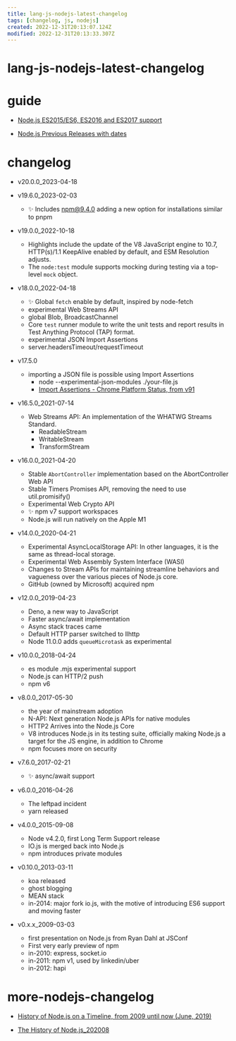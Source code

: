 ```yaml
---
title: lang-js-nodejs-latest-changelog
tags: [changelog, js, nodejs]
created: 2022-12-31T20:13:07.124Z
modified: 2022-12-31T20:13:33.307Z
---
```


# lang-js-nodejs-latest-changelog

# guide

- [Node.js ES2015/ES6, ES2016 and ES2017 support](https://node.green/)

- [Node.js Previous Releases with dates](https://nodejs.org/en/download/releases/)
# changelog
- v20.0.0_2023-04-18

- v19.6.0_2023-02-03
  - ✨ Includes npm@9.4.0 adding a new option for installations similar to pnpm

- v19.0.0_2022-10-18
  - Highlights include the update of the V8 JavaScript engine to 10.7, HTTP(s)/1.1 KeepAlive enabled by default, and ESM Resolution adjusts.
  - The `node:test` module supports mocking during testing via a top-level `mock` object.

- v18.0.0_2022-04-18
  - ✨ Global `fetch` enable by default, inspired by node-fetch
  - experimental Web Streams API
  - global Blob, BroadcastChannel
  - Core `test` runner module to write the unit tests and report results in Test Anything Protocol (TAP) format. 
  - experimental JSON Import Assertions
  - server.headersTimeout/requestTimeout

- v17.5.0
  - importing a JSON file is possible using Import Assertions
    - node --experimental-json-modules ./your-file.js
    - [Import Assertions - Chrome Platform Status, from v91](https://chromestatus.com/feature/5765269513306112)

- v16.5.0_2021-07-14
  - Web Streams API: An implementation of the WHATWG Streams Standard.
    - ReadableStream
    - WritableStream
    - TransformStream

- v16.0.0_2021-04-20
  - Stable `AbortController` implementation based on the AbortController Web API
  - Stable Timers Promises API, removing the need to use util.promisify()
  - Experimental Web Crypto API
  - ✨ npm v7 support workspaces
  - Node.js will run natively on the Apple M1

- v14.0.0_2020-04-21
  - Experimental AsyncLocalStorage API: In other languages, it is the same as thread-local storage.
  - Experimental Web Assembly System Interface (WASI)
  - Changes to Stream APIs for maintaining streamline behaviors and vagueness over the various pieces of Node.js core.
  - GitHub (owned by Microsoft) acquired npm

- v12.0.0_2019-04-23
  - Deno, a new way to JavaScript
  - Faster async/await implementation
  - Async stack traces came
  - Default HTTP parser switched to llhttp
  - Node 11.0.0 adds `queueMicrotask` as experimental

- v10.0.0_2018-04-24
  - es module .mjs experimental support
  - Node.js can HTTP/2 push
  - npm v6

- v8.0.0_2017-05-30
  - the year of mainstream adoption
  - N-API: Next generation Node.js APIs for native modules
  - HTTP2 Arrives into the Node.js Core
  - V8 introduces Node.js in its testing suite, officially making Node.js a target for the JS engine, in addition to Chrome
  - npm focuses more on security

- v7.6.0_2017-02-21
  - ✨ async/await support

- v6.0.0_2016-04-26
  - The leftpad incident
  - yarn released

- v4.0.0_2015-09-08
  - Node v4.2.0, first Long Term Support release
  - IO.js is merged back into Node.js
  - npm introduces private modules

- v0.10.0_2013-03-11
  - koa released
  - ghost blogging
  - MEAN stack
  - in-2014: major fork io.js, with the motive of introducing ES6 support and moving faster

- v0.x.x_2009-03-03
  - first presentation on Node.js from Ryan Dahl at JSConf
  - First very early preview of npm
  - in-2010: express, socket.io
  - in-2011: npm v1, used by linkedin/uber
  - in-2012: hapi
# more-nodejs-changelog
- [History of Node.js on a Timeline, from 2009 until now (June, 2019)](https://blog.risingstack.com/history-of-node-js/)

- [The History of Node.js_202008](https://www.section.io/engineering-education/history-of-nodejs/)

